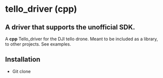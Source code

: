 # tello_driver (cpp)
## A driver that supports the **unofficial** SDK.


A **cpp** Tello_driver for the DJI tello drone.
Meant to be included as a library, to other projects. See examples.

Installation
---
* Git clone
